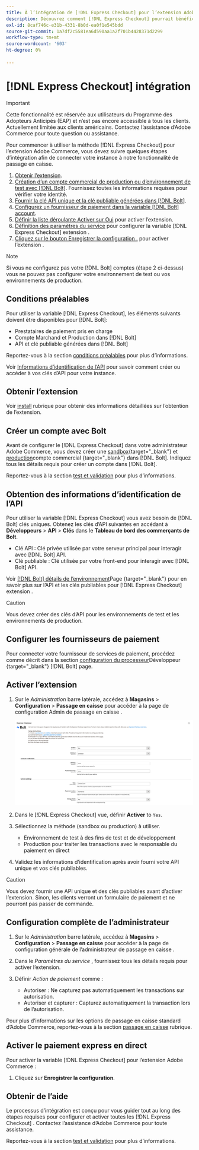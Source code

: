 ```yaml
---
title: À l’intégration de [!DNL Express Checkout] pour l’extension Adobe Commerce
description: Découvrez comment [!DNL Express Checkout] pourrait bénéficier à votre instance Adobe Commerce et comment intégrer et configurer l’extension avec succès.
exl-id: 8caf746c-e31b-4331-8b0d-ea0f1e545bdd
source-git-commit: 1a7df2c5581ea6d590aa1a2f701b4428371d2299
workflow-type: tm+mt
source-wordcount: '603'
ht-degree: 0%

---
```


# [!DNL Express Checkout] intégration

>[!IMPORTANT]
>
> Cette fonctionnalité est réservée aux utilisateurs du Programme des Adopteurs Anticipés (EAP) et n’est pas encore accessible à tous les clients. Actuellement limitée aux clients américains. Contactez l’assistance d’Adobe Commerce pour toute question ou assistance.

Pour commencer à utiliser la méthode [!DNL Express Checkout] pour l’extension Adobe Commerce, vous devez suivre quelques étapes d’intégration afin de connecter votre instance à notre fonctionnalité de passage en caisse.

1. [Obtenir l’extension](#get-extension).
1. [Création d’un compte commercial de production ou d’environnement de test avec [!DNL Bolt]](#create-account-with-bolt). Fournissez toutes les informations requises pour vérifier votre identité.
1. [Fournir la clé API unique et la clé publiable générées dans [!DNL Bolt]](#obtain-api-credentials).
1. [Configurez un fournisseur de paiement dans la variable [!DNL Bolt] account](#configure-payment-providers).
1. [Définir la liste déroulante Activer sur Oui](#enable-extension) pour activer l’extension.
1. [Définition des paramètres du service](#complete-admin-configuration) pour configurer la variable [!DNL Express Checkout] extension .
1. [Cliquez sur le bouton Enregistrer la configuration .](#enable-live-express-checkout) pour activer l’extension .

>[!NOTE]
>
> Si vous ne configurez pas votre [!DNL Bolt] comptes (étape 2 ci-dessus) vous ne pouvez pas configurer votre environnement de test ou vos environnements de production.

## Conditions préalables

Pour utiliser la variable [!DNL Express Checkout], les éléments suivants doivent être disponibles pour [!DNL Bolt]:

- Prestataires de paiement pris en charge
- Compte Marchand et Production dans [!DNL Bolt]
- API et clé publiable générées dans [!DNL Bolt]

Reportez-vous à la section [conditions préalables](../express-checkout/prerequisites.md) pour plus d’informations.

Voir [Informations d’identification de l’API](#obtain-api-credentials) pour savoir comment créer ou accéder à vos clés d’API pour votre instance.

## Obtenir l’extension

Voir [install](../express-checkout/install.md) rubrique pour obtenir des informations détaillées sur l’obtention de l’extension.

## Créer un compte avec Bolt

Avant de configurer le [!DNL Express Checkout] dans votre administrateur Adobe Commerce, vous devez créer une [sandbox](https://merchant-sandbox.bolt.com/register){target=&quot;_blank&quot;} et [production](https://merchant.bolt.com/register)compte commercial {target=&quot;_blank&quot;} dans [!DNL Bolt]. Indiquez tous les détails requis pour créer un compte dans [!DNL Bolt].

Reportez-vous à la section [test et validation](../express-checkout/testing.md) pour plus d’informations.

## Obtention des informations d’identification de l’API

Pour utiliser la variable [!DNL Express Checkout] vous avez besoin de [!DNL Bolt] clés uniques. Obtenez les clés d’API suivantes en accédant à **Développeurs** > **API** > **Clés** dans le **Tableau de bord des commerçants de Bolt**.

- Clé API : Clé privée utilisée par votre serveur principal pour interagir avec [!DNL Bolt] API.
- Clé publiable : Clé utilisée par votre front-end pour interagir avec [!DNL Bolt] API.

Voir [[!DNL Bolt] détails de l’environnement](https://help.bolt.com/developers/references/environment-details/#about-keys)Page {target=&quot;_blank&quot;} pour en savoir plus sur l’API et les clés publiables pour [!DNL Express Checkout] extension .

>[!CAUTION]
>
> Vous devez créer des clés d’API pour les environnements de test et les environnements de production.

## Configurer les fournisseurs de paiement

Pour connecter votre fournisseur de services de paiement, procédez comme décrit dans la section [configuration du processeur](https://help.bolt.com/integrations/adobe-express-checkout/set-up/)Développeur {target=&quot;_blank&quot;} [!DNL Bolt] page.

## Activer l’extension

1. Sur le _Administration_ barre latérale, accédez à **Magasins** > **Configuration** > **Passage en caisse** pour accéder à la page de configuration Admin de passage en caisse .

   ![Extraction express](assets/admin-view.png)

1. Dans le [!DNL Express Checkout] vue, définir **Activer** to `Yes`.
1. Sélectionnez la méthode (sandbox ou production) à utiliser.

   - Environnement de test à des fins de test et de développement
   - Production pour traiter les transactions avec le responsable du paiement en direct

1. Validez les informations d’identification après avoir fourni votre API unique et vos clés publiables.

>[!CAUTION]
>
> Vous devez fournir une API unique et des clés publiables avant d’activer l’extension. Sinon, les clients verront un formulaire de paiement et ne pourront pas passer de commande.

## Configuration complète de l’administrateur

1. Sur le _Administration_ barre latérale, accédez à **Magasins** > **Configuration** > **Passage en caisse** pour accéder à la page de configuration générale de l’administrateur de passage en caisse .
1. Dans le _Paramètres du service_ , fournissez tous les détails requis pour activer l’extension.
1. Définir _Action de paiement_ comme :

   - Autoriser : Ne capturez pas automatiquement les transactions sur autorisation.
   - Autoriser et capturer : Capturez automatiquement la transaction lors de l’autorisation.

Pour plus d’informations sur les options de passage en caisse standard d’Adobe Commerce, reportez-vous à la section [passage en caisse](https://docs.magento.com/user-guide/configuration/sales/checkout.html) rubrique.

## Activer le paiement express en direct

Pour activer la variable [!DNL Express Checkout] pour l’extension Adobe Commerce :

1. Cliquez sur **Enregistrer la configuration**.

## Obtenir de l’aide

Le processus d’intégration est conçu pour vous guider tout au long des étapes requises pour configurer et activer toutes les [!DNL Express Checkout] . Contactez l’assistance d’Adobe Commerce pour toute assistance.

Reportez-vous à la section [test et validation](../express-checkout/testing.md) pour plus d’informations.
